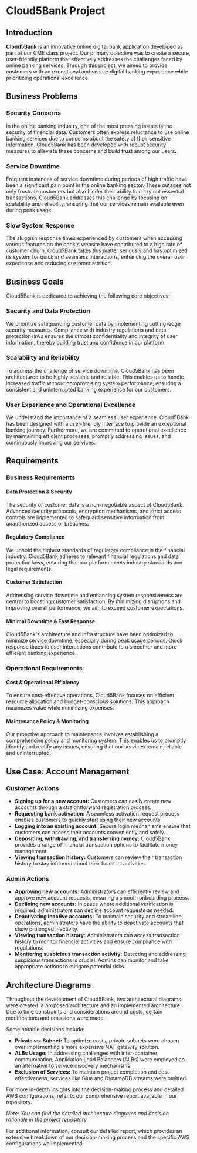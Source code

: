 # Cloud5Bank Project

## Introduction
**Cloud5Bank** is an innovative online digital bank application developed as part of our CME class project. Our primary objective was to create a secure, user-friendly platform that effectively addresses the challenges faced by online banking services. Through this project, we aimed to provide customers with an exceptional and secure digital banking experience while prioritizing operational excellence.

## Business Problems

### Security Concerns
In the online banking industry, one of the most pressing issues is the security of financial data. Customers often express reluctance to use online banking services due to concerns about the safety of their sensitive information. Cloud5Bank has been developed with robust security measures to alleviate these concerns and build trust among our users.

### Service Downtime
Frequent instances of service downtime during periods of high traffic have been a significant pain point in the online banking sector. These outages not only frustrate customers but also hinder their ability to carry out essential transactions. Cloud5Bank addresses this challenge by focusing on scalability and reliability, ensuring that our services remain available even during peak usage.

### Slow System Response
The sluggish response times experienced by customers when accessing various features on the bank's website have contributed to a high rate of customer churn. Cloud5Bank takes this matter seriously and has optimized its system for quick and seamless interactions, enhancing the overall user experience and reducing customer attrition.

## Business Goals

Cloud5Bank is dedicated to achieving the following core objectives:

### Security and Data Protection
We prioritize safeguarding customer data by implementing cutting-edge security measures. Compliance with industry regulations and data protection laws ensures the utmost confidentiality and integrity of user information, thereby building trust and confidence in our platform.

### Scalability and Reliability
To address the challenge of service downtime, Cloud5Bank has been architectured to be highly scalable and reliable. This enables us to handle increased traffic without compromising system performance, ensuring a consistent and uninterrupted banking experience for our customers.

### User Experience and Operational Excellence
We understand the importance of a seamless user experience. Cloud5Bank has been designed with a user-friendly interface to provide an exceptional banking journey. Furthermore, we are committed to operational excellence by maintaining efficient processes, promptly addressing issues, and continuously improving our services.

## Requirements

### Business Requirements

#### Data Protection & Security
The security of customer data is a non-negotiable aspect of Cloud5Bank. Advanced security protocols, encryption mechanisms, and strict access controls are implemented to safeguard sensitive information from unauthorized access or breaches.

#### Regulatory Compliance
We uphold the highest standards of regulatory compliance in the financial industry. Cloud5Bank adheres to relevant financial regulations and data protection laws, ensuring that our platform meets industry standards and legal requirements.

#### Customer Satisfaction
Addressing service downtime and enhancing system responsiveness are central to boosting customer satisfaction. By minimizing disruptions and improving overall performance, we aim to exceed customer expectations.

#### Minimal Downtime & Fast Response
Cloud5Bank's architecture and infrastructure have been optimized to minimize service downtime, especially during peak usage periods. Quick response times to user interactions contribute to a smoother and more efficient banking experience.

### Operational Requirements

#### Cost & Operational Efficiency
To ensure cost-effective operations, Cloud5Bank focuses on efficient resource allocation and budget-conscious solutions. This approach maximizes value while minimizing expenses.

#### Maintenance Policy & Monitoring
Our proactive approach to maintenance involves establishing a comprehensive policy and monitoring system. This enables us to promptly identify and rectify any issues, ensuring that our services remain reliable and uninterrupted.

## Use Case: Account Management

### Customer Actions
- **Signing up for a new account:** Customers can easily create new accounts through a straightforward registration process.
- **Requesting bank activation:** A seamless activation request process enables customers to quickly start using their new accounts.
- **Logging into an existing account:** Secure login mechanisms ensure that customers can access their accounts conveniently and safely.
- **Depositing, withdrawing, and transferring money:** Cloud5Bank provides a range of financial transaction options to facilitate money management.
- **Viewing transaction history:** Customers can review their transaction history to stay informed about their financial activities.

### Admin Actions
- **Approving new accounts:** Administrators can efficiently review and approve new account requests, ensuring a smooth onboarding process.
- **Declining new accounts:** In cases where additional verification is required, administrators can decline account requests as needed.
- **Deactivating inactive accounts:** To maintain security and streamline operations, administrators have the ability to deactivate accounts that show prolonged inactivity.
- **Viewing transaction history:** Administrators can access transaction history to monitor financial activities and ensure compliance with regulations.
- **Monitoring suspicious transaction activity:** Detecting and addressing suspicious transactions is crucial. Admins can monitor and take appropriate actions to mitigate potential risks.

## Architecture Diagrams

Throughout the development of Cloud5Bank, two architectural diagrams were created: a proposed architecture and an implemented architecture. Due to time constraints and considerations around costs, certain modifications and omissions were made.

Some notable decisions include:

- **Private vs. Subnet:** To optimize costs, private subnets were chosen over implementing a more expensive NAT gateway solution.
- **ALBs Usage:** In addressing challenges with inter-container communication, Application Load Balancers (ALBs) were employed as an alternative to service discovery mechanisms.
- **Exclusion of Services:** To maintain project completion and cost-effectiveness, services like Glue and DynamoDB streams were omitted.

For more in-depth insights into the decision-making process and detailed AWS configurations, refer to our comprehensive report available in our repository.

*Note: You can find the detailed architecture diagrams and decision rationale in the project repository.*

For additional information, consult our detailed report, which provides an extensive breakdown of our decision-making process and the specific AWS configurations we implemented.
